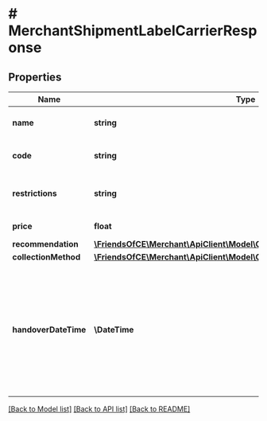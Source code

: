 # # MerchantShipmentLabelCarrierResponse

## Properties

Name | Type | Description | Notes
------------ | ------------- | ------------- | -------------
**name** | **string** | The channel&#39;s name for the shipping label carrier | [optional]
**code** | **string** | The channel&#39;s code for the shipping label carrier | [optional]
**restrictions** | **string** | Optional. Any restrictions on this carriers, e.g. weight and/or dimensions | [optional]
**price** | **float** | Optional. Price for this shipping label | [optional]
**recommendation** | [**\FriendsOfCE\Merchant\ApiClient\Model\ChannelCarrierRecommendationApi**](ChannelCarrierRecommendationApi.md) |  | [optional]
**collectionMethod** | [**\FriendsOfCE\Merchant\ApiClient\Model\ChannelCarrierCollectionMethodApi**](ChannelCarrierCollectionMethodApi.md) |  | [optional]
**handoverDateTime** | **\DateTime** | Optional. When to handover the package to the carrier  It is in the ISO format including the timezone offset.  E.g. 2020-10-03T18:00:00+02:00  which is 3rd Oct 2020, at 18:00 PM in Amsterdam (Summer Time aka CEST: UTC +2:00 ) | [optional]

[[Back to Model list]](../../README.md#models) [[Back to API list]](../../README.md#endpoints) [[Back to README]](../../README.md)
